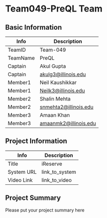 # Team049-PreQL Team

## Basic Information

|   Info      |        Description     |
| ----------- | ---------------------- |
| TeamID      |       Team-049         |
| TeamName    |        PreQL           |
| Captain     |       Akul Gupta       |
| Captain     |    akulg3@illinois.edu |
| Member1     |     Neil Kaushikkar    |
| Member1     |   Neilk3@illinois.edu  |
| Member2     |      Shalin Mehta      |
| Member2     |  snmehta2@illinois.edu |
| Member3     |      Amaan Khan        |
| Member3     |  amaanmk2@illinois.edu |

## Project Information

|   Info      |        Description     |
| ----------- | ---------------------- |
|  Title      |       iReserve         |
| System URL  |      link_to_system    |
| Video Link  |      link_to_video     |

## Project Summary
Please put your project summary here

